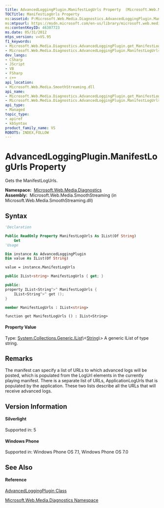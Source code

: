 ```yaml
---
title: AdvancedLoggingPlugin.ManifestLogUrls Property  (Microsoft.Web.Media.Diagnostics)
TOCTitle: ManifestLogUrls Property
ms:assetid: P:Microsoft.Web.Media.Diagnostics.AdvancedLoggingPlugin.ManifestLogUrls
ms:mtpsurl: https://msdn.microsoft.com/en-us/library/microsoft.web.media.diagnostics.advancedloggingplugin.manifestlogurls(v=VS.95)
ms:contentKeyID: 46307723
ms.date: 05/31/2012
mtps_version: v=VS.95
f1_keywords:
- Microsoft.Web.Media.Diagnostics.AdvancedLoggingPlugin.get_ManifestLogUrls
- Microsoft.Web.Media.Diagnostics.AdvancedLoggingPlugin.ManifestLogUrls
dev_langs:
- CSharp
- JScript
- VB
- FSharp
- c++
api_location:
- Microsoft.Web.Media.SmoothStreaming.dll
api_name:
- Microsoft.Web.Media.Diagnostics.AdvancedLoggingPlugin.get_ManifestLogUrls
- Microsoft.Web.Media.Diagnostics.AdvancedLoggingPlugin.ManifestLogUrls
api_type:
- Managed
topic_type:
- apiref
- kbSyntax
product_family_name: VS
ROBOTS: INDEX,FOLLOW
---
```


# AdvancedLoggingPlugin.ManifestLogUrls Property

Gets the ManifestLogUrls.

**Namespace:**  [Microsoft.Web.Media.Diagnostics](microsoft-web-media-diagnostics-namespace_1.md)  
**Assembly:**  Microsoft.Web.Media.SmoothStreaming (in Microsoft.Web.Media.SmoothStreaming.dll)

## Syntax

``` vb
'Declaration

Public ReadOnly Property ManifestLogUrls As IList(Of String)
    Get
'Usage

Dim instance As AdvancedLoggingPlugin
Dim value As IList(Of String)

value = instance.ManifestLogUrls
```

``` csharp
public IList<string> ManifestLogUrls { get; }
```

``` c++
public:
property IList<String^>^ ManifestLogUrls {
    IList<String^>^ get ();
}
```

``` fsharp
member ManifestLogUrls : IList<string>
```

``` jscript
function get ManifestLogUrls () : IList<String>
```

#### Property Value

Type: [System.Collections.Generic.IList](https://msdn.microsoft.com/en-us/library/5y536ey6\(v=vs.95\))\<[String](https://msdn.microsoft.com/en-us/library/s1wwdcbf\(v=vs.95\))\>  
A generic IList of type string.

## Remarks

The manifest can specify a list of URLs to which advanced logs will be posted, which is populated from the LogUrl elements in the currently playing manifest. There is a separate list of URLs, ApplicationLogUrls that is populated by the application. These two lists describe all the URLs that will receive advanced logs.

## Version Information

#### Silverlight

Supported in: 5  

#### Windows Phone

Supported in: Windows Phone OS 7.1, Windows Phone OS 7.0  

## See Also

#### Reference

[AdvancedLoggingPlugin Class](advancedloggingplugin-class-microsoft-web-media-diagnostics_1.md)

[Microsoft.Web.Media.Diagnostics Namespace](microsoft-web-media-diagnostics-namespace_1.md)

